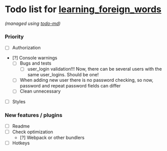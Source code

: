 # Todo list for [learning_foreign_words](https://github.com/soshace/EOP-2.git)

_(managed using [todo-md](https://github.com/Hypercubed/todo-md))_

### Priority
- [ ] Authorization
- [?] Console warnings
	- [ ] Bugs and tests
		- [ ] user_login validation!!! Now, there can be several users with the same user_logins. Should be one!
    - [ ] When adding new user there is no password checking, so now, password and repeat password fields can differ
	- [ ] Clean unnecessary
- [ ] Styles

### New features / plugins
- [ ] Readme
- [ ] Check optimization
	- [?] Webpack or other bundlers
- [ ] Hotkeys
